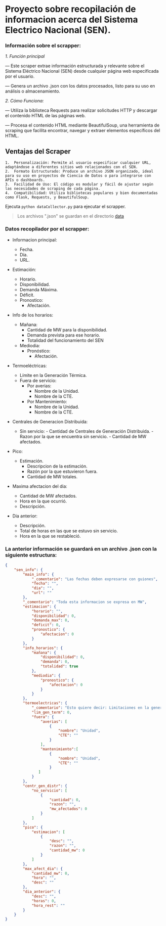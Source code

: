 # Proyecto sobre recopilación de informacion acerca del Sistema Electrico Nacional (SEN).

### Información sobre el scrapper:

*1. Función principal*

— Este scraper extrae información estructurada y relevante sobre el Sistema Eléctrico Nacional (SEN) desde cualquier página web especificada por el usuario.

— Genera un archivo .json con los datos procesados, listo para su uso en análisis o almacenamiento.

*2.	Cómo Funciona:*

— Utiliza la biblioteca Requests para realizar solicitudes HTTP y descargar el contenido HTML de las páginas web.

— Procesa el contenido HTML mediante BeautifulSoup, una herramienta de scraping que facilita encontrar, navegar y extraer elementos específicos del HTML.

## Ventajas del Scraper

	1.	Personalización: Permite al usuario especificar cualquier URL, adaptándose a diferentes sitios web relacionados con el SEN.
	2.	Formato Estructurado: Produce un archivo JSON organizado, ideal para su uso en proyectos de Ciencia de Datos o para integrarse con APIs o dashboards.
	3.	Facilidad de Uso: El código es modular y fácil de ajustar según las necesidades de scraping de cada página.
	4.	Compatibilidad: Utiliza bibliotecas populares y bien documentadas como Flask, Requests, y BeautifulSoup.

Ejecuta `python dataCollector.py` para ejecutar el scrapper.

> Los archivos ".json" se guardan en el directorio [data](./data/)

### Datos recopilador por el scrapper:

- Informacion principal:
    - Fecha.
    - Día.
    - URL.

- Estimación:
    - Horario.
    - Disponibilidad.
    - Demanda Máxima.
    - Déficit.
    - Pronostico:
        - Afectación.

- Info de los horarios:
    - Mañana:
        - Cantidad de MW para la disponibilidad.
        - Demanda prevista para ese horario.
        - Totalidad del funcionamiento del SEN
    - Mediodia:
        - Pronóstico:
            - Afectación.

- Termoeléctricas:
    - Límite en la Generación Térmica.
    - Fuera de servicio:
        - Por averias:
            - Nombre de la Unidad.
            - Nombre de la CTE.
        - Por Mantenimiento:
            - Nombre de la Unidad.
            - Nombre de la CTE.

- Centrales de Generacion Distribuida:
    - Sin servicio:
            - Cantidad de Centrales de Generación Distribuida.
            - Razon por la que se encuentra sin servicio.
            - Cantidad de MW afectados.

- Pico:
    - Estimación.
        - Descripcion de la estimación.
        - Razón por la que estuvieron fuera.
        - Cantidad de MW totales.

- Maxima afectacion del dia:
    - Cantidad de MW afectados.
    - Hora en la que ocurrió.
    - Descripción.

- Dia anterior:
    - Descripción.
    - Total de horas en las que se estuvo sin servicio.
    - Hora en la que se restableció.

### La anterior información se guardará en un archivo .json con la siguiente estructura:

```json
{
    "sen_info": {
        "main_info": {
            "_comentario": "Las fechas deben expresarse con guiones",
            "fecha": "",
            "dia": "",
            "url": ""
        },
        "_comentario": "Toda esta informacion se expresa en MW",
        "estimacion": {
            "horario": "",
            "disponibilidad": 0,
            "demanda_max": 0,
            "deficit": 0,
            "pronostico": {
                "afectacion": 0
            }
        },
        "info_horarios": {
            "mañana": {
                "disponibilidad": 0,
                "demanda": 0,
                "totalidad": true
            },
            "mediodia": {
                "pronostico": {
                    "afectacion": 0
                }
            }
        },
        "termoelectricas": {
            "_comentario": "Esto quiere decir: Limitaciones en la generacion termica",
            "lim_gen_term": 0,
            "fuera": {
                "averias": [
                    {
                        "nombre": "Unidad",
                        "CTE": ""
                    }
                ],
                "mantenimiento":[
                    {
                        "nombre": "Unidad",
                        "CTE": ""
                    }
               ]
            }
        },
        "centr_gen_distr": {
            "no_servicio": [
                {
                    "cantidad": 0,
                    "razon": "",
                    "mw_afectados": 0
                }
            ]
        },
        "pico": {
            "estimacion": [
                {
                    "desc": "",
                    "razon": "",
                    "cantidad_mw": 0
                }
            ]
        },
        "max_afect_dia": {
            "cantidad_mw": 0,
            "hora": "",
            "desc": ""
        },
        "dia_anterior": {
            "desc": "",
            "horas": 0,
            "hora_rest": ""
        }
    }
}
```
